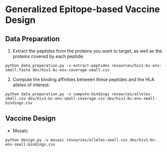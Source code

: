 Generalized Epitope-based Vaccine Design
====

## Data Preparation
1. Extract the peptides from the proteins you want to target, as well as the proteins covered by each peptide:

```
python data_preparation.py -v extract-peptides resources/hiv1-bc-env-small.fasta dev/hiv1-bc-env-coverage-small.csv
```

2. Compute the binding affinities between these peptides and the HLA alleles of interest:

```
python data_preparation.py -v compute-bindings resources/alleles-small.csv dev/hiv1-bc-env-small-coverage.csv dev/hiv1-bc-env-small-bindings.csv
```

## Vaccine Design
 - Mosaic

```
python design.py -v mosaic resources/alleles-small.csv dev/hiv1-bc-env-small-bindings.csv
```